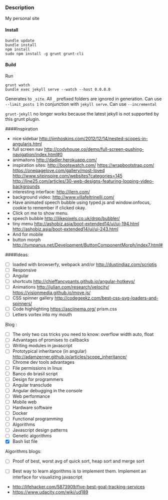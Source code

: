 ### Description

My personal site

#### Install 


	bundle update
	bundle install
	npm install
	sudo npm install -g grunt grunt-cli

#### Build
Run

	grunt watch
	bundle exec jekyll serve --watch --host 0.0.0.0

Generates to `_site`. All `_` prefixed folders are ignored in generation.
Can use `--limit_posts 1` in conjunction with `jekyll serve`. Can use `--incremental`

`grunt-jekyll` no longer works because the latest jekyll is not supported by this grunt plugin.

####Inspiration
- nice sidebar http://jimhoskins.com/2012/12/14/nested-scopes-in-angularjs.html
- full screen nav http://codyhouse.co/demo/full-screen-pushing-navigation/index.html#0
- animaitons http://dadler.herokuapp.com/
- inspiration sites: http://bootswatch.com/ https://wrapbootstrap.com/  https://onepagelove.com/gallery/most-loved http://www.siteinspire.com/websites?categories=145 http://line25.com/articles/30-web-designs-featuring-looping-video-backgrounds
- interesting interface: http://jlern.com/
- background video: http://www.villafeltrinelli.com/
- Have animated speech bubble using typed.js and window.onfocus, cookie to remember if clicked okay.
- Click on me to show menu.
- speech bubble http://ilikepixels.co.uk/drop/bubbler/
- tiny menu http://ashobiz.asia/boot-extended14/ui/ui-194.html http://ashobiz.asia/boot-extended14/ui/ui-243.html
- And for mobile
- button morph http://tympanus.net/Development/ButtonComponentMorph/index7.html#

####Ideas:

- [ ] loaded with browserfy, webpack and/or http://dustindiaz.com/scriptjs
- [ ] Responsive
- [ ] Angular
- [ ] shortcuts http://chieffancypants.github.io/angular-hotkeys/
- [ ] Animations http://julian.com/research/velocity/ https://visionmedia.github.io/move.js/
- [ ] CSS spinner gallery http://codegeekz.com/best-css-svg-loaders-and-spinners/
- [ ] Code highlighting https://asciinema.org/ prism.css
- [ ] Letters vortex into my mouth

Blog :

- [ ] The only two css tricks you need to know: overflow width auto, float
- [ ] Advantages of promises to callbacks
- [ ] Writing modules in javascript
- [ ] Prototypical inheritance (in angular) http://adamzerner.github.io/articles/scope_inheritance/
- [ ] Chrome dev tools advantages
- [ ] File permissions in linux
- [ ] Banco do brasil script
- [ ] Design for programmers
- [ ] Angular transclude
- [ ] Angular debugging in the console
- [ ] Web performance
- [ ] Mobile web
- [ ] Hardware software
- [ ] Docker
- [ ] Functional programming
- [ ] Algorithms
- [ ] Javascript design patterns
- [ ] Genetic algorithms
- [x] Bash list file

Algorithms blogs:
- [ ] Proof of best, worst avg of quick sort, heap sort and merge sort
- [ ] Best way to learn algorithms is to implement them. Implement an interface for visualizing javascript 



- http://lifehacker.com/5873909/five-best-goal-tracking-services
- https://www.udacity.com/wiki/ud189
